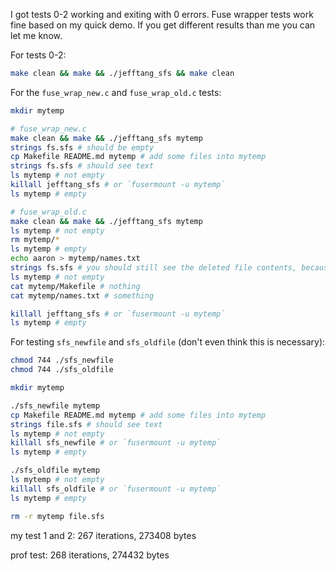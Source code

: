 I got tests 0-2 working and exiting with 0 errors. Fuse wrapper tests work fine based on my quick demo. If you get different results than me you can let me know.

For tests 0-2:
```bash
make clean && make && ./jefftang_sfs && make clean
```

For the `fuse_wrap_new.c` and `fuse_wrap_old.c` tests:
```bash
mkdir mytemp

# fuse_wrap_new.c
make clean && make && ./jefftang_sfs mytemp
strings fs.sfs # should be empty
cp Makefile README.md mytemp # add some files into mytemp
strings fs.sfs # should see text
ls mytemp # not empty
killall jefftang_sfs # or `fusermount -u mytemp`
ls mytemp # empty

# fuse_wrap_old.c
make clean && make && ./jefftang_sfs mytemp
ls mytemp # not empty
rm mytemp/*
ls mytemp # empty
echo aaron > mytemp/names.txt
strings fs.sfs # you should still see the deleted file contents, because those bytes were not overwritten. You may even see the names of the deleted files, but remember their mode is set to 0, which is why they don't show up with ls. In fact, filename `/Makefile` doesn't even show up in fs.sfs, because it got overwritten by `/names.txt.
ls mytemp # not empty
cat mytemp/Makefile # nothing
cat mytemp/names.txt # something

killall jefftang_sfs # or `fusermount -u mytemp`
ls mytemp # empty
```


For testing `sfs_newfile` and `sfs_oldfile` (don't even think this is necessary):
```bash
chmod 744 ./sfs_newfile
chmod 744 ./sfs_oldfile

mkdir mytemp

./sfs_newfile mytemp
cp Makefile README.md mytemp # add some files into mytemp
strings file.sfs # should see text
ls mytemp # not empty
killall sfs_newfile # or `fusermount -u mytemp`
ls mytemp # empty

./sfs_oldfile mytemp
ls mytemp # not empty
killall sfs_oldfile # or `fusermount -u mytemp`
ls mytemp # empty

rm -r mytemp file.sfs
```

my test 1 and 2: 267 iterations, 273408 bytes

prof test: 268 iterations, 274432 bytes